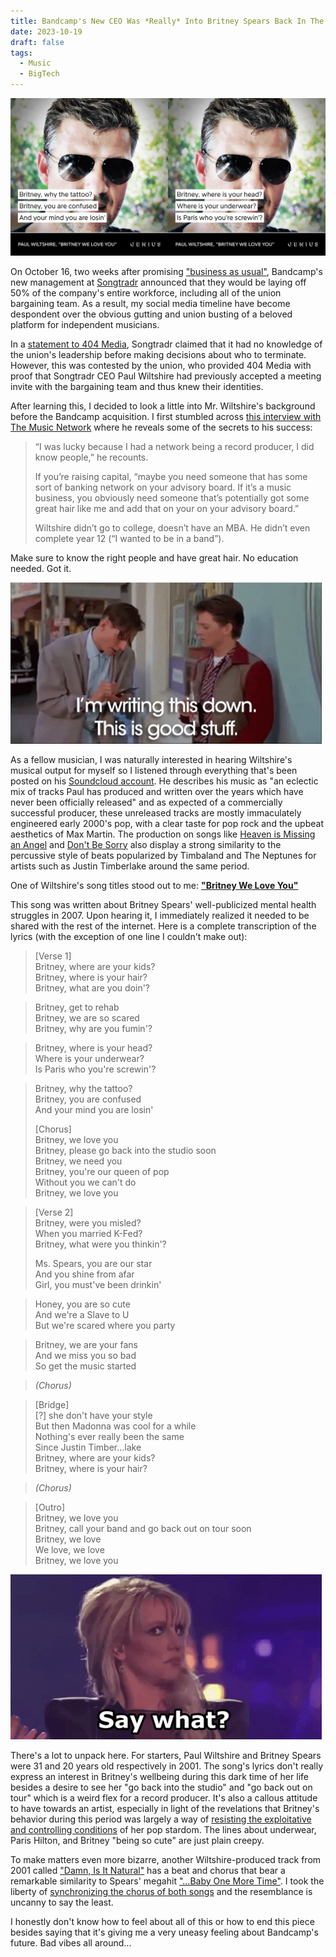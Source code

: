 ```yaml
---
title: Bandcamp's New CEO Was *Really* Into Britney Spears Back In The Day
date: 2023-10-19
draft: false
tags:
  - Music
  - BigTech
---
```

![Genius.com lyric cards displaying lyrics to Paul Wiltshire - Britney We Love You](images/wiltshire-britney/genius-lyrics-2x.jpg)


On October 16, two weeks after promising ["business as usual"](https://twitter.com/songtradr/status/1707916008084636014), Bandcamp's new management at [Songtradr](https://en.wikipedia.org/wiki/Songtradr) announced that they would be laying off 50% of the company's entire workforce, including all of the union bargaining team. As a result, my social media timeline have become despondent over the obvious gutting and union busting of a beloved platform for independent musicians.

In a [statement to 404 Media](https://www.404media.co/bandcamps-entire-union-bargaining-team-was-laid-off/), Songtradr claimed that it had no knowledge of the union's leadership before making decisions about who to terminate. However, this was contested by the union, who provided 404 Media with proof that Songtradr CEO Paul Wiltshire had previously accepted a meeting invite with the bargaining team and thus knew their identities.

After learning this, I decided to look a little into Mr. Wiltshire's background before the Bandcamp acquisition. I first stumbled across [this interview with The Music Network](https://themusicnetwork.com/songtradr-paul-wiltshire-interview/) where he reveals some of the secrets to his success:

> “I was lucky because I had a network being a record producer, I did know people,” he recounts.  
> 
> If you’re raising capital, “maybe you need someone that has some sort of banking network on your advisory board. If it’s a music business, you obviously need someone that’s potentially got some great hair like me and add that on your on your advisory board.”
> 
> Wiltshire didn’t go to college, doesn’t have an MBA. He didn’t even complete year 12 (“I wanted to be in a band”).

Make sure to know the right people and have great hair. No education needed. Got it.

![GIF with the caption "I'm writing this down. This is good stuff."](images/wiltshire-britney/taking-notes.gif)


As a fellow musician, I was naturally interested in hearing Wiltshire's musical output for myself so I listened through everything that's been posted on his [Soundcloud account](https://soundcloud.com/paul-l-wiltshire). He describes his music as "an eclectic mix of tracks Paul has produced and written over the years which have never been officially released" and as expected of a commercially successful producer, these unreleased tracks are mostly immaculately engineered early 2000's pop, with a clear taste for pop rock and the upbeat aesthetics of Max Martin. The production on songs like [Heaven is Missing an Angel](https://soundcloud.com/paul-l-wiltshire/heaven-is-missing-an-angel) and [Don't Be Sorry](https://soundcloud.com/paul-l-wiltshire/dont-be-sorry) also display a strong similarity to the percussive style of beats popularized by Timbaland and The Neptunes for artists such as Justin Timberlake around the same period.

One of Wiltshire's song titles stood out to me: [**"Britney We Love You"**](https://soundcloud.com/paul-l-wiltshire)

This song was written about Britney Spears' well-publicized mental health struggles in 2007. Upon hearing it, I immediately realized it needed to be shared with the rest of the internet. Here is a complete transcription of the lyrics (with the exception of one line I couldn't make out):
> [Verse 1]  
> Britney, where are your kids?  
> Britney, where is your hair?  
> Britney, what are you doin'?  

> Britney, get to rehab  
> Britney, we are so scared  
> Britney, why are you fumin'?  

> Britney, where is your head?  
> Where is your underwear?  
> Is Paris who you're screwin'?  

> Britney, why the tattoo?  
> Britney, you are confused  
> And your mind you are losin'  
> 
> [Chorus]  
> Britney, we love you  
> Britney, please go back into the studio soon  
> Britney, we need you  
> Britney, you're our queen of pop  
> Without you we can't do  
> Britney, we love you  

> [Verse 2]  
> Britney, were you misled?  
> When you married K-Fed?  
> Britney, what were you thinkin'?  
> 
> Ms. Spears, you are our star  
> And you shine from afar  
> Girl, you must've been drinkin'  

> Honey, you are so cute  
> And we're a Slave to U  
> But we're scared where you party  

> Britney, we are your fans  
> And we miss you so bad  
> So get the music started  

> *(Chorus)*  

> [Bridge]  
> [?] she don't have your style  
> But then Madonna was cool for a while  
> Nothing's ever really been the same  
> Since Justin Timber...lake  
> Britney, where are your kids?  
> Britney, where is your hair?  

> *(Chorus)*

> [Outro]  
> Britney, we love you  
> Britney, call your band and go back out on tour soon  
> Britney, we love  
> We love, we love  
> Britney, we love you  

![GIF of Britney Spears looking confused with a caption that says "say what?"](images/wiltshire-britney/say-what.gif)

There's a lot to unpack here. For starters, Paul Wiltshire and Britney Spears were 31 and 20 years old respectively in 2001. The song's lyrics don't really express an interest in Britney's wellbeing during this dark time of her life besides a desire to see her "go back into the studio" and "go back out on tour" which is a weird flex for a record producer. It's also a callous attitude to have towards an artist, especially in light of the revelations that Britney's behavior during this period was largely a way of [resisting the exploitative and controlling conditions](https://www.cbsnews.com/news/britney-spears-memoir-excerpts-woman-in-me-shaving-her-head-after-years-of-being-eyeballed/) of her pop stardom. The lines about underwear, Paris Hilton, and Britney "being so cute" are just plain creepy.

To make matters even more bizarre, another Wiltshire-produced track from 2001 called ["Damn, Is It Natural"](https://soundcloud.com/paul-l-wiltshire/damn-is-it-natural) has a beat and chorus that bear a remarkable similarity to Spears' megahit ["...Baby One More Time"](https://www.youtube.com/watch?v=C-u5WLJ9Yk4). I took the liberty of [synchronizing the chorus of both songs](https://soundcloud.com/collegehill/damn-is-it-natural-baby-baby-one-more-time) and the resemblance is uncanny to say the least.

I honestly don't know how to feel about all of this or how to end this piece besides saying that it's giving me a very uneasy feeling about Bandcamp's future. Bad vibes all around...